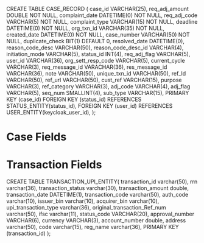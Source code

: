CREATE TABLE CASE_RECORD (
case_id VARCHAR(25),
req_adj_amount DOUBLE NOT NULL,
complaint_date DATETIME(0) NOT NULL,
req_adj_code VARCHAR(5) NOT NULL,
complaint_type VARCHAR(15) NOT NULL,
deadline DATETIME(0) NOT NULL,
org_txn_id VARCHAR(35) NOT NULL,
created_date DATETIME(0) NOT NULL,
case_number VARCHAR(50) NOT NULL,
duplicate_check BIT(1) DEFAULT 0,
resolved_date DATETIME(0),
reason_code_desc VARCHAR(50),
reason_code_desc_id VARCHAR(4),
initiation_mode VARCHAR(5),
status_id INT(4),
req_adj_flag VARCHAR(5),
user_id VARCHAR(36),
org_sett_resp_code VARCHAR(5),
current_cycle VARCHAR(3),
req_message_id VARACHAR(36),
res_message_id VARCHAR(36),
note VARCHAR(50),
unique_txn_id VARCHAR(50),
ref_Id VARCHAR(50),
ref_url VARCHAR(50),
cust_ref VARCHAR(15),
purpose VARCHAR(3),
ref_category VARCHAR(3),
adj_code VARCHAR(4),
adj_flag VARCHAR(5),
seq_num SMALLINT(4),
sub_type VARCHAR(15),
PRIMARY KEY (case_id)
FOREIGN KEY (status_id) REFERENCES STATUS_ENTITY(status_id),
FOREIGN KEY (user_id) REFERENCES USER_ENTITY(keycloak_user_id),
);




# Case Fields




# Transaction Fields
CREATE TABLE TRANSACTION_UPI_ENTITY(
    transaction_id varchar(50),
    rrn varchar(36),
    transaction_status varchar(30),
    transaction_amount double,
    transaction_date DATETIME(1),
    transaction_code varchar(50),
    auth_code varchar(10),
    issuer_bin varchar(10),
    acquirer_bin varchar(10),
    upi_transaction_type varchar(36),
    original_transaction_Ref_num varchar(50),
    ifsc varchar(11),
    status_code VARCHAR(20),
    approval_number VARCHAR(6),
    currency VARCHAR(3),
    account_number double,
    address varchar(50),
    code varchar(15),
    reg_name varchar(36),
    PRIMARY KEY (transaction_id)
);



